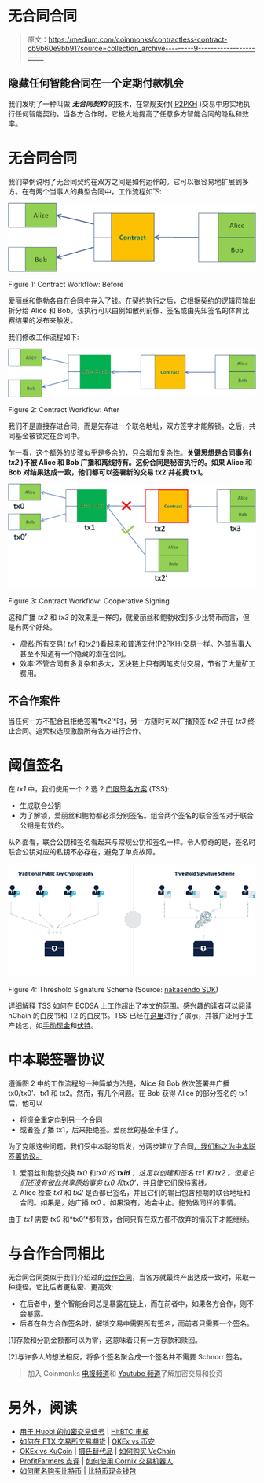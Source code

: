 # 无合同合同

> 原文：<https://medium.com/coinmonks/contractless-contract-cb9b60e9bb91?source=collection_archive---------9----------------------->

## 隐藏任何智能合同在一个定期付款机会

我们发明了一种叫做 ***无合同契约*** 的技术，在常规支付( [P2PKH](https://wiki.bitcoinsv.io/index.php/Bitcoin_Transactions#Pay_to_Public_Key_Hash_.28P2PKH.29) )交易中忠实地执行任何智能契约。当各方合作时，它极大地提高了任意多方智能合同的隐私和效率。

# 无合同合同

我们举例说明了无合同契约在双方之间是如何运作的。它可以很容易地扩展到多方。在有两个当事人的典型合同中，工作流程如下:

![](img/9235e9b8b92ae39e59b884ea66898d2e.png)

Figure 1: Contract Workflow: Before

爱丽丝和鲍勃各自在合同中存入了钱。在契约执行之后，它根据契约的逻辑将输出拆分给 Alice 和 Bob。该执行可以由例如散列前像、签名或由先知签名的体育比赛结果的发布来触发。

我们修改工作流程如下:

![](img/eb3d9b21cb9b9be088919a5a46e5e159.png)

Figure 2: Contract Workflow: After

我们不是直接存进合同，而是先存进一个联名地址，双方签字才能解锁。之后，共同基金被锁定在合同中。

乍一看，这个额外的步骤似乎是多余的，只会增加复杂性。**关键思想是合同事务( *tx2* )不被 Alice 和 Bob 广播和离线持有。这份合同是秘密执行的。如果 Alice 和 Bob 对结果达成一致，他们都可以签署新的交易 tx2’并花费 tx1。**

![](img/073b353c6c5b96185b0f4de57b15e56f.png)

Figure 3: Contract Workflow: Cooperative Signing

这和广播 *tx2* 和 *tx3* 的效果是一样的，就爱丽丝和鲍勃收到多少比特币而言，但是有两个好处。

*   *隐私*:所有交易( *tx1* 和*tx2’*)看起来和普通支付(P2PKH)交易一样。外部当事人甚至不知道有一个隐藏的潜在合同。
*   效率:不管合同有多复杂和多大，区块链上只有两笔支付交易，节省了大量矿工费用。

## 不合作案件

当任何一方不配合且拒绝签署*tx2’*时，另一方随时可以广播预签 *tx2* 并在 *tx3* 终止合同。追索权选项激励所有各方进行合作。

# 阈值签名

在 *tx1* 中，我们使用一个 2 选 2 [门限签名方案](https://wiki.bitcoinsv.io/index.php/Digital_signatures_in_Bitcoin) (TSS):

*   生成联合公钥
*   为了解锁，爱丽丝和鲍勃都必须分别签名。组合两个签名的联合签名对于联合公钥是有效的。

从外面看，联合公钥和签名看起来与常规公钥和签名一样。令人惊奇的是，签名时联合公钥对应的私钥不必存在，避免了单点故障。

![](img/5912b49d7286632edc9f7deff4dd6bc1.png)

Figure 4: Threshold Signature Scheme (Source: [nakasendo SDK](https://nakasendoproject.org/))

详细解释 TSS 如何在 ECDSA 上工作超出了本文的范围。感兴趣的读者可以阅读 nChain 的白皮书和 T2 的白皮书。TSS 已经在[这里](https://youtu.be/mOLiwmudaws)进行了演示，并被广泛用于生产钱包，如[手动现金](https://handcash.medium.com/handcash-goes-keyless-b86d27339254)和[伏特](https://volt.id/)。

# 中本聪签署协议

遵循图 2 中的工作流程的一种简单方法是，Alice 和 Bob 依次签署并广播 tx0/tx0’、tx1 和 tx2。然而，有几个问题。在 Bob 获得 Alice 的部分签名的 tx1 后，他可以

*   将资金重定向到另一个合同
*   或者签了播 tx1，后来拒绝签。爱丽丝的基金卡住了。

为了克服这些问题，我们受中本聪的启发，分两步建立了合同[，我们称之为中本聪签署协议。](https://www.bitcoin.com/satoshi-archive/emails/mike-hearn/15/)

1.  爱丽丝和鲍勃交换 *tx0* 和*tx0’*的 **txid** ，这足以创建和签名 *tx1* 和 *tx2* 。但是它们还没有彼此共享原始事务 *tx0* 和*tx0’*，并且使它们保持离线。
2.  Alice 检查 *tx1* 和 *tx2* 是否都已签名，并且它们的输出包含预期的联合地址和合同。如果是，她广播 *tx0* 。如果没有，她会中止。鲍勃做同样的事情。

由于 *tx1* 需要 *tx0* 和*tx0’*都有效，合同只有在双方都不放弃的情况下才能继续。

# 与合作合同相比

无合同合同类似于我们介绍过的[合作合同](https://xiaohuiliu.medium.com/cooperative-smart-contracts-730c7186fc6c)，当各方就最终产出达成一致时，采取一种捷径。它比后者更私密、更高效:

*   在后者中，整个智能合同总是暴露在链上，而在前者中，如果各方合作，则不会暴露。
*   后者在各方合作签名时，解锁交易中需要所有签名，而前者只需要一个签名。

[1]存款和分割金额都可以为零，这意味着只有一方存款和赎回。

[2]与许多人的想法相反，将多个签名聚合成一个签名并不需要 Schnorr 签名。

> 加入 Coinmonks [电报频道](https://t.me/coincodecap)和 [Youtube 频道](https://www.youtube.com/c/coinmonks/videos)了解加密交易和投资

# 另外，阅读

*   [用于 Huobi 的加密交易信号](https://coincodecap.com/huobi-crypto-trading-signals) | [HitBTC 审核](/coinmonks/hitbtc-review-c5143c5d53c2)
*   [如何在 FTX 交易所交易期货](https://coincodecap.com/ftx-futures-trading) | [OKEx vs 币安](https://coincodecap.com/okex-vs-binance)
*   [OKEx vs KuCoin](https://coincodecap.com/okex-kucoin) | [摄氏替代品](https://coincodecap.com/celsius-alternatives) | [如何购买 VeChain](https://coincodecap.com/buy-vechain)
*   [ProfitFarmers 点评](https://coincodecap.com/profitfarmers-review) | [如何使用 Cornix 交易机器人](https://coincodecap.com/cornix-trading-bot)
*   [如何匿名购买比特币](https://coincodecap.com/buy-bitcoin-anonymously) | [比特币现金钱包](https://coincodecap.com/bitcoin-cash-wallets)